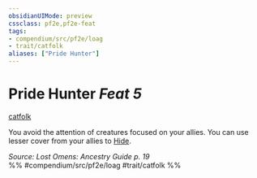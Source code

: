 ```yaml
---
obsidianUIMode: preview
cssclass: pf2e,pf2e-feat
tags:
- compendium/src/pf2e/loag
- trait/catfolk
aliases: ["Pride Hunter"]
---
```

# Pride Hunter  *Feat 5*  
[catfolk](../../rules/traits/catfolk-b1.md)  


You avoid the attention of creatures focused on your allies. You can use lesser cover from your allies to [Hide](../../rules/actions/hide.md).

*Source: Lost Omens: Ancestry Guide p. 19*  
%% #compendium/src/pf2e/loag #trait/catfolk %%